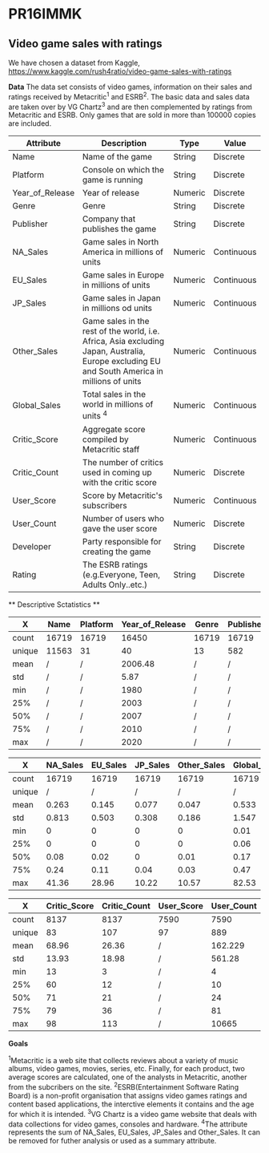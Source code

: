 # PR16IMMK

## Video game sales with ratings

We have chosen a dataset from Kaggle, https://www.kaggle.com/rush4ratio/video-game-sales-with-ratings

**Data**
The data set consists of video games, information on their sales and ratings received by Metacritic<sup>1</sup> and ESRB<sup>2</sup>. The basic data and sales data are taken over by VG Chartz<sup>3</sup> and are then complemented by ratings from Metacritic and ESRB. Only games that are sold in more than 100000 copies are included.

Attribute | Description      | Type | Value
----------|------------------|------|------
Name      | Name of the game | String | Discrete
Platform | Console on which the game is running | String | Discrete
Year_of_Release | Year of release | Numeric | Discrete
Genre | Genre |  String | Discrete
Publisher | Company that publishes the game | String | Discrete
NA_Sales | Game sales in North America in millions of units | Numeric | Continuous
EU_Sales | Game sales in Europe in millions of units | Numeric | Continuous
JP_Sales | Game sales in Japan in millions od units | Numeric | Continuous
Other_Sales | Game sales in the rest of the world, i.e. Africa, Asia excluding Japan, Australia, Europe excluding EU and South America in millions of units | Numeric | Continuous
Global_Sales | Total sales in the world in millions of units <sup>4</sup> | Numeric | Continuous
Critic_Score | Aggregate score compiled by Metacritic staff | Numeric | Continuous
Critic_Count | The number of critics used in coming up with the critic score | Numeric | Discrete
User_Score | Score by Metacritic's subscribers | Numeric | Continuous
User_Count | Number of users who gave the user score | Numeric | Discrete 
Developer | Party responsible for creating the game | String | Discrete
Rating | The ESRB ratings (e.g.Everyone, Teen, Adults Only..etc.) | String | Discrete


** Descriptive Sctatistics **

 X | Name | Platform | Year_of_Release | Genre | Publisher | Developer 
------------- | ------------- | ------------- | ------------- | ------------- | ------------- | ------------- 
count | 16719 | 16719 | 16450 | 16719 | 16719 | 16719
unique | 11563 | 31 | 40 | 13 | 582 | 1697 
mean | / | / | 2006.48 | / | / | / 
std | / | / | 5.87 | / | / | / 
min | / | / | 1980 | / | / | /
25% | / | / | 2003 | / | / | /
50% | / | / | 2007 | / | / | /
75% | / | / | 2010 | / | / | /
max | / | / | 2020 | / | / | /


X | NA_Sales | EU_Sales | JP_Sales | Other_Sales | Global_Sales 
------------- | ------------- | ------------- | ------------- | ------------- | ------------- 
count | 16719 | 16719 | 16719 | 16719 | 16719 
unique | / | / | / | / | /  
mean | 0.263 | 0.145 | 0.077 | 0.047 | 0.533  
std | 0.813 | 0.503 | 0.308 | 0.186 | 1.547  
min | 0 | 0 | 0 | 0 | 0.01 
25% | 0 | 0| 0 | 0 | 0.06 
50% | 0.08 | 0.02 | 0 | 0.01 | 0.17 
75% | 0.24 | 0.11 | 0.04 | 0.03 | 0.47 
max | 41.36 | 28.96 | 10.22 | 10.57 | 82.53 


X | Critic_Score | Critic_Count | User_Score | User_Count |Rating 
------------- | ------------- | ------------- | ------------- | ------------- | ------------- 
count | 8137 | 8137 | 7590 | 7590 | ... 
unique | 83 | 107 | 97 | 889 | 9  
mean | 68.96 | 26.36 | / | 162.229 | /  
std | 13.93 | 18.98 | / | 561.28 | /  
min | 13 | 3 | / | 4 | / 
25% | 60 | 12 | / | 10 | / 
50% | 71 | 21 | / | 24 | / 
75% | 79 | 36 | / | 81 | / 
max | 98 | 113 | / | 10665 | / 

**Goals**


<sup>1</sup>Metacritic is a web site that collects reviews about a variety of music albums, video games, movies, series, etc. Finally, for each product, two average scores are calculated, one of the analysts in Metacritic, another from the subcribers on the site.
<sup>2</sup>ESRB(Entertainment Software Rating Board) is a non-profit organisation that assigns video games ratings and content based applications, the interctive elements it contains and the age for which it is intended.
<sup>3</sup>VG Chartz is a video game website that deals with data collections for video games, consoles and hardware.
<sup>4</sup>The attribute represents the sum of NA_Sales, EU_Sales, JP_Sales and Other_Sales. It can be removed for futher analysis or used as a summary attribute.
